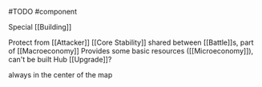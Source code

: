 #TODO
#component


Special [[Building]]

Protect from [[Attacker]]
[[Core Stability]] shared between [[Battle]]s, part of [[Macroeconomy]]
Provides some basic resources ([[Microeconomy]]), can't be built
Hub [[Upgrade]]?

always in the center of the map